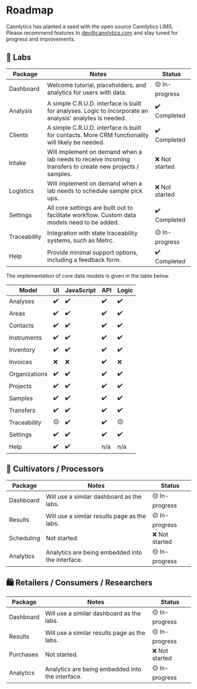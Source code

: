 # Roadmap

Cannlytics has planted a seed with the open source Cannlytics LIMS. Please recommend features to <dev@cannlytics.com> and stay tuned for progress and improvements.

## 🧪 Labs

| Package     | Notes                 | Status         |
| ----------- | --------------------- | --------------- |
| Dashboard   | Welcome tutorial, placeholders, and analytics for users with data. | 🟡 In-progress |
| Analysis    | A simple C.R.U.D. interface is built for analyses. Logic to incorporate an analysis' analytes is needed. | ✔️ Completed |
| Clients     | A simple C.R.U.D. interface is built for contacts. More CRM functionality will likely be needed. | ✔️ Completed |
| Intake      | Will implement on demand when a lab needs to receive incoming transfers to create new projects / samples. | ❌ Not started |
| Logistics   | Will implement on demand when a lab needs to schedule sample pick ups. | ❌ Not started |
| Settings    | All core settings are built out to facilitate workflow. Custom data models need to be added. | ✔️ Completed |
| Traceability | Integration with state traceability systems, such as Metrc. | 🟡 In-progress |
| Help        | Provide minimal support options, including a feedback form. | ✔️ Completed |

The implementation of core data models is given in the table below.

| Model | UI | JavaScript | API | Logic |
| -- | -- | -------- | --- | ----- |
| Analyses | ✔️ | ✔️ | ✔️ | ✔️ |
| Areas | ✔️ | ✔️ | ✔️ | ✔️ |
| Contacts | ✔️ | ✔️ | ✔️ | ✔️ |
| Instruments | ✔️ | ✔️ | ✔️ | ✔️ |
| Inventory | ✔️ | ✔️ | ✔️ | ✔️ |
| Invoices | ❌ | ❌ | ✔️ | ❌ |
| Organizations | ✔️ | ✔️ | ✔️ | ✔️ |
| Projects | ✔️ | ✔️ | ✔️ | ✔️ |
| Samples | ✔️ | ✔️ | ✔️ | ✔️ |
| Transfers | ✔️ | ✔️ | ✔️ | ✔️ |
| Traceability | 🟡 | ✔️ | ✔️ | 🟡 |
| Settings | ✔️ | ✔️ | ✔️ | ✔️ |
| Help | ✔️ | ✔️ | n/a | n/a |

## 🌱 Cultivators / Processors

| Package     | Notes                 | Status         |
| ----------- | --------------------- | --------------- |
| Dashboard   | Will use a similar dashboard as the labs. | 🟡 In-progress |
| Results     | Will use a similar results page as the labs. | 🟡 In-progress |
| Scheduling  | Not started.                      | ❌ Not started |
| Analytics   | Analytics are being embedded into the interface. | 🟡 In-progress |

## 🛍️ Retailers / Consumers / Researchers

| Package     | Notes                 | Status         |
| ----------- | --------------------- | --------------- |
| Dashboard   | Will use a similar dashboard as the labs. | 🟡 In-progress |
| Results     | Will use a similar results page as the labs. | 🟡 In-progress |
| Purchases   | Not started.                     | ❌ Not started |
| Analytics   | Analytics are being embedded into the interface. | 🟡 In-progress |
